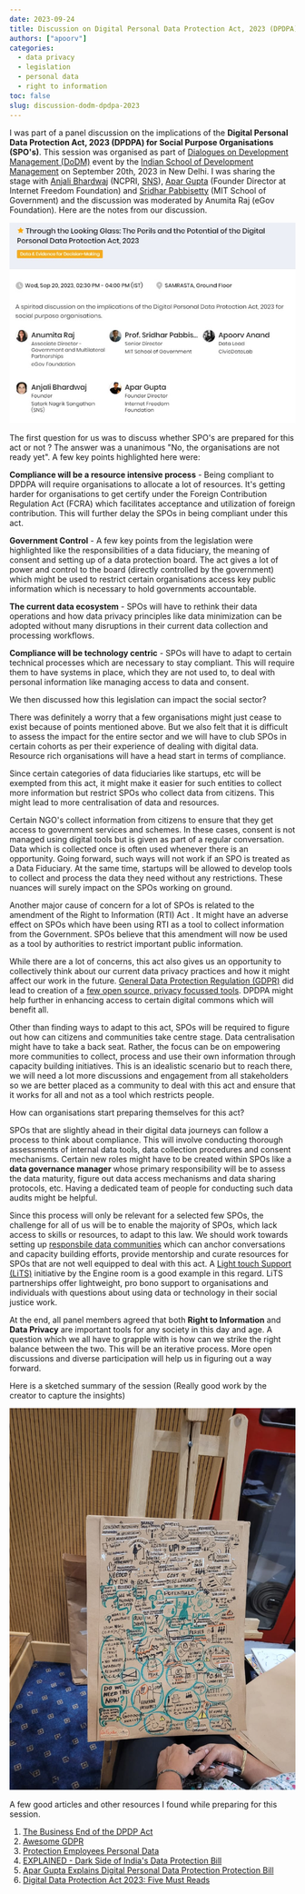 ```yaml
---
date: 2023-09-24
title: Discussion on Digital Personal Data Protection Act, 2023 (DPDPA)
authors: ["apoorv"]
categories:
  - data privacy
  - legislation
  - personal data
  - right to information
toc: false
slug: discussion-dodm-dpdpa-2023
---
```


I was part of a panel discussion on the implications of the **Digital Personal Data Protection Act, 2023 (DPDPA) for Social Purpose Organisations (SPO's)**. This session was organised as part of [Dialogues on Development Management (DoDM)](https://dodm.isdm.org.in/) event by the [Indian School of Development Management](https://www.isdm.org.in/) on September 20th, 2023 in New Delhi. I was sharing the stage with [Anjali Bhardwaj](https://twitter.com/AnjaliB_) (NCPRI, [SNS](https://www.snsindia.org/about/)), [Apar Gupta](https://in.linkedin.com/in/apar1984) (Founder Director at Internet Freedom Foundation) and [Sridhar Pabbisetty](https://mitwpu.edu.in/faculty/sridhar-pabbisetty-) (MIT School of Government) and the discussion was moderated by Anumita Raj (eGov Foundation). Here are the notes from our discussion. 

![Session Cover Image](/static/images/cover-dodm-isdm.jpg)

The first question for us was to discuss whether SPO's are prepared for this act or not ? The answer was a unanimous "No, the organisations are not ready yet". A few key points highlighted here were: 

**Compliance will be a resource intensive process** -  Being compliant to DPDPA will require organisations to allocate a lot of resources. It's getting harder for organisations to get certify under the Foreign Contribution Regulation Act (FCRA) which facilitates acceptance and utilization of foreign contribution. This will further delay the SPOs in being compliant under this act. 

**Government Control** - A few key points from the legislation were highlighted like the responsibilities of a data fiduciary, the meaning of consent and setting up of a data protection board. The act gives a lot of power and control to the board (directly controlled by the government) which might be used to restrict certain organisations access key public information which is necessary to hold governments accountable.

**The current data ecosystem** - SPOs will have to rethink their data operations and how data privacy principles like data minimization can be adopted without many disruptions in their current data collection and processing workflows. 

**Compliance will be technology centric** - SPOs will have to adapt to certain technical processes which are necessary to stay compliant. This will require them to have systems in place, which they are not used to, to deal with personal information like managing access to data and consent.

We then discussed how this legislation can impact the social sector?

There was definitely a worry that a few organisations might just cease to exist because of points mentioned above. But we also felt that it is difficult to assess the impact for the entire sector and we will have to club SPOs in certain cohorts as per their experience of dealing with digital data. Resource rich organisations will have a head start in terms of compliance. 

Since certain categories of data fiduciaries like startups, etc will be exempted from this act, it might make it easier for such entities to collect more information but restrict SPOs who collect data from citizens. This might lead to more centralisation of data and resources. 

Certain NGO's collect information from citizens to ensure that they get access to government services and schemes. In these cases, consent is not managed using digital tools but is given as part of a regular conversation. Data which is collected once is often used whenever there is an opportunity. Going forward, such ways will not work if an SPO is treated as a Data Fiduciary. At the same time, startups will be allowed to develop tools to collect and process the data they need without any restrictions. These nuances will surely impact on the SPOs working on ground. 

Another major cause of concern for a lot of SPOs is related to the amendment of the Right to Information (RTI) Act . It might have an adverse effect on SPOs which have been using RTI as a tool to collect information from the Government. SPOs believe that this amendment will now be used as a tool by authorities to restrict important public information. 

While there are a lot of concerns, this act also gives us an opportunity to collectively think about our current data privacy practices and how it might affect our work in the future. [General Data Protection Regulation (GDPR)](https://gdpr-info.eu/) did lead to creation of a [few open source, privacy focussed tools](https://github.com/erichard/awesome-gdpr). DPDPA might help further in enhancing access to certain digital commons which will benefit all. 

Other than finding ways to adapt to this act, SPOs will be required to figure out how can citizens and communities take centre stage. Data centralisation might have to take a back seat. Rather, the focus can be on empowering more communities to collect, process and use their own information through capacity building initiatives. This is an idealistic scenario but to reach there, we will need a lot more discussions and engagement from all stakeholders so we are better placed as a community to deal with this act and ensure that it works for all and not as a tool which restricts people.

How can organisations start preparing themselves for this act?

SPOs that are slightly ahead in their digital data journeys can  follow a process to think about compliance. This will involve conducting thorough assessments of internal data tools, data collection procedures and consent mechanisms. Certain new roles might have to be created within SPOs like a **data governance manager** whose primary responsibility will be to assess the data maturity, figure out data access mechanisms and data sharing protocols, etc. Having a dedicated team of people for conducting such data audits might be helpful. 

Since this process will only be relevant for a selected few SPOs, the challenge for all of us will be to enable the majority of SPOs, which lack access to skills or resources, to adapt to this law. We should work towards setting up [responsbile data communities](https://responsibledata.io/) which can anchor conversations and capacity building efforts, provide mentorship and curate resources for SPOs that are not well equipped to deal with this act. A [Light touch Support (LiTS)](https://www.theengineroom.org/light-touch-support/) initiative by the Engine room is a good example in this regard. LiTS partnerships offer lightweight, pro bono support to organisations and individuals with questions about using data or technology in their social justice work.

At the end, all panel members agreed that both **Right to Information** and **Data Privacy** are important tools for any society in this day and age. A question which we all have to grapple with is how can we strike the right balance between the two. This will be an iterative process. More open discussions and diverse participation will help us in figuring out a way forward. 

Here is a sketched summary of the session (Really good work by the creator to capture the insights)

![Sketch Notes](/static/images/sketch-notes-dodm-isdm.jpg)

A few good articles and other resources I found while preparing for this session.

1. [The Business End of the DPDP Act](https://exmachina.substack.com/p/the-business-end-of-the-dpdp-act)
2. [Awesome GDPR](ttps://github.com/erichard/awesome-gdpr)
3. [Protection Employees Personal Data](https://www.epw.in/journal/2023/35/commentary/protecting-employees%E2%80%99-personal-data.html)
4. [EXPLAINED - Dark Side of India's Data Protection Bill](https://www.youtube.com/watch?v=p_ERWLezCzI)
5. [Apar Gupta Explains Digital Personal Data Protection Protection Bill](https://www.youtube.com/watch?v=6xD3ZrdQxcc)
6. [Digital Data Protection Act 2023: Five Must Reads](https://www.scobserver.in/journal/digital-data-protection-act-2023-five-must-reads/)


 